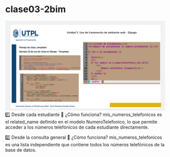 # clase03-2bim

![img.png](img.png)
1️⃣ Desde cada estudiante
📌 ¿Cómo funciona?
mis_numeros_telefonicos es el related_name definido en el modelo NumeroTelefonico, lo que permite acceder a los números telefónicos de cada estudiante directamente.

2️⃣ Desde la consulta general
📌 ¿Cómo funciona?
mis_numeros_telefonicos es una lista independiente que contiene todos los números telefónicos de la base de datos.
